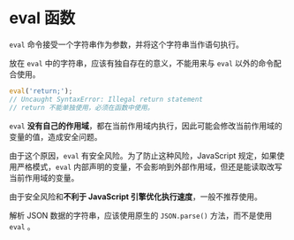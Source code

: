 # eval 函数

`eval` 命令接受一个字符串作为参数，并将这个字符串当作语句执行。

放在 `eval` 中的字符串，应该有独自存在的意义，不能用来与 `eval` 以外的命令配合使用。

```javascript
eval('return;');
// Uncaught SyntaxError: Illegal return statement
// return 不能单独使用，必须在函数中使用。
```

`eval` **没有自己的作用域**，都在当前作用域内执行，因此可能会修改当前作用域的变量的值，造成安全问题。

由于这个原因，`eval` 有安全风险。为了防止这种风险，JavaScript 规定，如果使用严格模式，`eval` 内部声明的变量，不会影响到外部作用域，但还是能读取改写当前作用域的变量。

由于安全风险和**不利于 JavaScript 引擎优化执行速度**，一般不推荐使用。

解析 JSON 数据的字符串，应该使用原生的 `JSON.parse()` 方法，而不是使用 `eval` 。